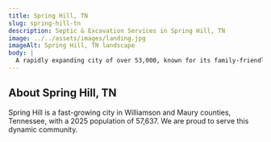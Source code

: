 ```yaml
---
title: Spring Hill, TN
slug: spring-hill-tn
description: Septic & Excavation Services in Spring Hill, TN
image: ../../assets/images/landing.jpg
imageAlt: Spring Hill, TN landscape
body: |
  A rapidly expanding city of over 53,000, known for its family-friendly atmosphere and dynamic growth fueled by major employers like General Motors and Ultium Cells, Spring Hill is a prime location for new development. J.R. Outdoor Solutions offers comprehensive site services, including expert Excavation & Site Prep and efficient Land Clearing & Grading for new residential communities such as August Park. We understand the challenges of Middle Tennessee's clay-rich soils and provide tailored Drainage Solutions, aligning with city stormwater management programs, to protect property. Our expertise includes reliable Septic System Installation and Repair. From quality Concrete Work for new infrastructure like the Buckner Lane widening and homes, to designing beautiful Retaining Walls, Patios, and inviting Outdoor Living Spaces, we are committed to supporting this vibrant future.
---
```


## About Spring Hill, TN
Spring Hill is a fast-growing city in Williamson and Maury counties, Tennessee, with a 2025 population of 57,637. We are proud to serve this dynamic community.
